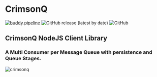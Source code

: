 
# CrimsonQ
[![buddy pipeline](https://app.buddy.works/ywadi85/crimsonq/pipelines/pipeline/373325/badge.svg?token=463c4f343893f85c5056a16ba6da1379079553b6b7a950b7ba9d643591fcb0d2 "buddy pipeline")](https://app.buddy.works/ywadi85/crimsonq/pipelines/pipeline/373325)
![GitHub release (latest by date)](https://img.shields.io/github/v/release/ywadi/crimsonqClient?)
![GitHub](https://img.shields.io/github/license/ywadi/crimsonqClient?)

## CrimsonQ NodeJS Client Library 
### A Multi Consumer per Message Queue with persistence and Queue Stages.
![crimsonq](https://github.com/ywadi/crimsonq/raw/main/assets/logo.png)
